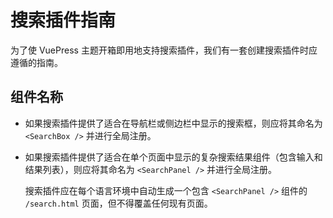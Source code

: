 # 搜索插件指南

为了使 VuePress 主题开箱即用地支持搜索插件，我们有一套创建搜索插件时应遵循的指南。

## 组件名称

- 如果搜索插件提供了适合在导航栏或侧边栏中显示的搜索框，则应将其命名为 `<SearchBox />` 并进行全局注册。
- 如果搜索插件提供了适合在单个页面中显示的复杂搜索结果组件（包含输入和结果列表），则应将其命名为 `<SearchPanel />` 并进行全局注册。

  搜索插件应在每个语言环境中自动生成一个包含 `<SearchPanel />` 组件的 `/search.html` 页面，但不得覆盖任何现有页面。
